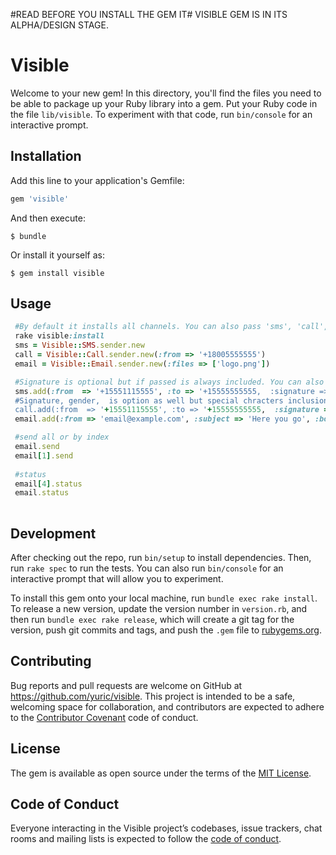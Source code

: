#READ BEFORE YOU INSTALL THE GEM IT#
VISIBLE GEM IS IN ITS ALPHA/DESIGN STAGE. 

# Visible

Welcome to your new gem! In this directory, you'll find the files you need to be able to package up your Ruby library into a gem. Put your Ruby code in the file `lib/visible`. To experiment with that code, run `bin/console` for an interactive prompt.

## Installation

Add this line to your application's Gemfile:

```ruby
gem 'visible'
```

And then execute:

    $ bundle

Or install it yourself as:

    $ gem install visible

## Usage

```ruby 
 #By default it installs all channels. You can also pass 'sms', 'call', or 'email' to only install the specified channels.
 rake visible:install 
 sms = Visible::SMS.sender.new
 call = Visible::Call.sender.new(:from => '+18005555555')
 email = Visible::Email.sender.new(:files => ['logo.png'])

 #Signature is optional but if passed is always included. You can also set :from and :signature in your visible.yml file. 
 sms.add(:from  => '+15551115555', :to => '+15555555555,  :signature => '~The Visible Team') 
 #Signature, gender,  is option as well but special chracters inclusion is not recommended.
 call.add(:from  => '+15551115555', :to => '+15555555555,  :signature => 'The Visible Team', :gender => 'female', :name => 'Alex') 
 email.add(:from => 'email@example.com', :subject => 'Here you go', :body => 'I will bring you the bill later', :files => [path.png, path.png], :links => ['https//example.com']) #Files and Url arrays are optional.

 #send all or by index
 email.send
 email[1].send
 
 #status
 email[4].status
 email.status
 
```

## Development

After checking out the repo, run `bin/setup` to install dependencies. Then, run `rake spec` to run the tests. You can also run `bin/console` for an interactive prompt that will allow you to experiment.

To install this gem onto your local machine, run `bundle exec rake install`. To release a new version, update the version number in `version.rb`, and then run `bundle exec rake release`, which will create a git tag for the version, push git commits and tags, and push the `.gem` file to [rubygems.org](https://rubygems.org).

## Contributing

Bug reports and pull requests are welcome on GitHub at https://github.com/yuric/visible. This project is intended to be a safe, welcoming space for collaboration, and contributors are expected to adhere to the [Contributor Covenant](http://contributor-covenant.org) code of conduct.

## License

The gem is available as open source under the terms of the [MIT License](https://opensource.org/licenses/MIT).

## Code of Conduct

Everyone interacting in the Visible project’s codebases, issue trackers, chat rooms and mailing lists is expected to follow the [code of conduct](https://github.com/yuric/visible/blob/master/CODE_OF_CONDUCT.md).

